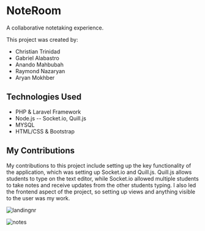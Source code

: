 # NoteRoom

A collaborative notetaking experience. 

This project was created by:
* Christian Trinidad
* Gabriel Alabastro
* Anando Mahbubah
* Raymond Nazaryan
* Aryan Mokhber

## Technologies Used
* PHP & Laravel Framework
* Node.js -- Socket.io, Quill.js
* MYSQL
* HTML/CSS & Bootstrap

## My Contributions
My contributions to this project include setting up the key functionality of the application, which was setting up Socket.io and Quill.js. Quill.js allows students to type on the text editor, while Socket.io allowed multiple students to take notes and receive updates from the other students typing. I also led the frontend aspect of the project, so setting up views and anything visible to the user was my work.

![landingnr](https://user-images.githubusercontent.com/21237266/26888910-501f2148-4b61-11e7-9e28-cbdb35e6e0db.PNG)

![notes](https://user-images.githubusercontent.com/21237266/26888967-783297aa-4b61-11e7-9a40-04791cda9da5.PNG)
